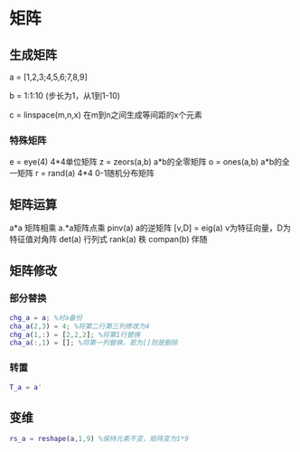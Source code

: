 # 矩阵



## 生成矩阵

a = [1,2,3;4,5,6;7,8,9]

b = 1:1:10 (步长为1，从1到1-10)

c = linspace(m,n,x) 在m到n之间生成等间距的x个元素

### 特殊矩阵

e = eye(4) 4\*4单位矩阵
z = zeors(a,b) a\*b的全零矩阵
o = ones(a,b) a\*b的全一矩阵
r = rand(a)  4*4 0-1随机分布矩阵

## 矩阵运算

a\*a 矩阵相乘
a.\*a矩阵点乘
pinv(a) a的逆矩阵
[v,D] = eig(a) v为特征向量，D为特征值对角阵
det(a) 行列式
rank(a)  秩
compan(b) 伴随

## 矩阵修改

### 部分替换

`````matlab
chg_a = a; %对a备份
cha_a(2,3) = 4; %将第二行第三列修改为4
chg_a(1,:) = [2,2,2]; %将第1行替换
cha_a(:,1) = []; %将第一列替换，若为[]则是删除
`````

### 转置

`````matlab
T_a = a'
`````

## 变维

`````matlab
rs_a = reshape(a,1,9) %保持元素不变，矩阵变为1*9
`````



